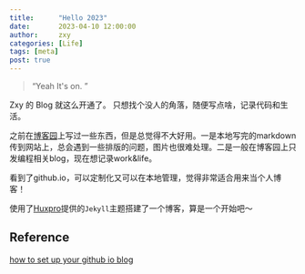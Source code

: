 ```yaml
---
title:      "Hello 2023"
date:       2023-04-10 12:00:00
author:     zxy
categories: [Life]
tags: [meta]
post: true
---
```


> “Yeah It's on. ”

Zxy 的 Blog 就这么开通了。
只想找个没人的角落，随便写点啥，记录代码和生活。

之前在[博客园](https://www.cnblogs.com/zxyLeaf/)上写过一些东西，但是总觉得不大好用。一是本地写完的markdown传到网站上，总会遇到一些排版的问题，图片也很难处理。二是一般在博客园上只发编程相关blog，现在想记录work&life。

看到了github.io，可以定制化又可以在本地管理，觉得非常适合用来当个人博客！

使用了[Huxpro](https://github.com/Huxpro/huxpro.github.io)提供的`Jekyll`主题搭建了一个博客，算是一个开始吧～

Reference
-------
[how to set up your github io blog](https://keysaim.github.io/post/blog/2017-08-15-how-to-setup-your-github-io-blog/)